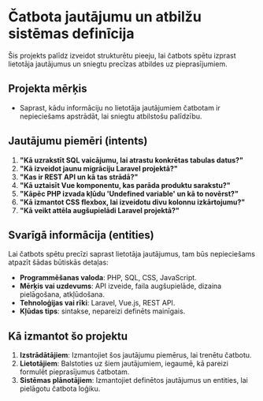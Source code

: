 # Čatbota jautājumu un atbilžu sistēmas definīcija

Šis projekts palīdz izveidot strukturētu pieeju, lai čatbots spētu izprast lietotāja jautājumus un sniegtu precīzas atbildes uz pieprasījumiem.

## **Projekta mērķis**
- Saprast, kādu informāciju no lietotāja jautājumiem čatbotam ir nepieciešams apstrādāt, lai sniegtu atbilstošu palīdzību.

## **Jautājumu piemēri (intents)**

1. **"Kā uzrakstīt SQL vaicājumu, lai atrastu konkrētas tabulas datus?"**
2. **"Kā izveidot jaunu migrāciju Laravel projektā?"**
3. **"Kas ir REST API un kā tas strādā?"**
4. **"Kā uztaisīt Vue komponentu, kas parāda produktu sarakstu?"**
5. **"Kāpēc PHP izvada kļūdu 'Undefined variable' un kā to novērst?"**
6. **"Kā izmantot CSS flexbox, lai izveidotu divu kolonnu izkārtojumu?"**
7. **"Kā veikt attēla augšupielādi Laravel projektā?"**

## **Svarīgā informācija (entities)**

Lai čatbots spētu precīzi saprast lietotāja jautājumus, tam būs nepieciešams atpazīt šādas būtiskās detaļas:
- **Programmēšanas valoda**: PHP, SQL, CSS, JavaScript.
- **Mērķis vai uzdevums**: API izveide, faila augšupielāde, dizaina pielāgošana, atkļūdošana.
- **Tehnoloģijas vai rīki**: Laravel, Vue.js, REST API.
- **Kļūdas tips**: sintakse, nepareizi definēts mainīgais.

## **Kā izmantot šo projektu**
1. **Izstrādātājiem**: Izmantojiet šos jautājumu piemērus, lai trenētu čatbotu.
2. **Lietotājiem**: Balstoties uz šiem jautājumiem, iegaumē, kā pareizi formulēt pieprasījumus čatbotam.
3. **Sistēmas plānotājiem**: Izmantojiet definētos jautājumus un entities, lai pielāgotu čatbota loģiku.


